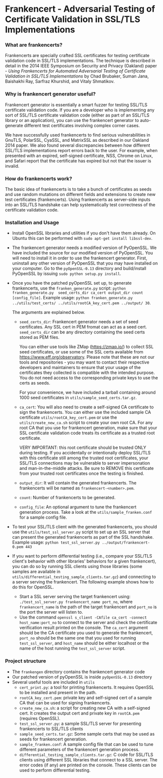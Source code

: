 Frankencert - Adversarial Testing of Certificate Validation in SSL/TLS Implementations
=======================================================================================

### What are frankencerts?

Frankencerts are specially crafted SSL certificates for testing certificate 
validation code in SSL/TLS implementations. The technique is described in 
detail in the 2014 IEEE Symposium on Security and Privacy (Oakland) paper -
*Using Frankencerts for Automated Adversarial Testing of Certificate Validation 
in SSL/TLS Implementations* by Chad Brubaker, Suman Jana, Baishakhi Ray, 
Sarfraz Khurshid, and Vitaly Shmatikov. 


### Why is frankencert generator useful?

Frankencert generator is essentially a smart fuzzer for testing SSL/TLS 
certificate validation code. If you are a developer who is implementing 
any sort of SSL/TLS certificate validation code (either as part of an SSL/TLS 
library or an application), you can use the frankencert generator to 
auto-generate different test certificates involving complex corner cases. 

We have successfully used frankencerts to find serious vulnerabilities 
in GnuTLS, PolarSSL, CyaSSL, and MatrixSSL as described in our Oakland 
2014 paper. We also found several discrepancies between how different 
SSL/TLS implementations report errors back to the user. For example, 
when presented with an expired, self-signed certificate, NSS, Chrome on 
Linux, and Safari report that the certificate has expired but not that 
the issuer is invalid.


### How do frankencerts work?

The basic idea of frankencerts is to take a bunch of certificates as seeds 
and use random mutations on different fields and extensions to create new 
test certificates (frankencerts). Using frankencerts as server-side inputs 
into an SSL/TLS handshake can help systematically test correctness of the 
certificate validation code.

### Installation and Usage

- Install OpenSSL libraries and utilities if you don't have them already.
 On Ubuntu this can be performed with `sudo apt-get install libssl-dev`.

- The frankencert generator needs a modified version of PyOpenSSL. 
   We have included the source for our modified version of PyOpenSSL. 
   You will need to install it in order to use the frankencert generator. 
   First, uninstall any other version of PyOpenSSL that you may have 
   installed on your computer. Go to the `pyOpenSSL-0.13` directory and 
   build/install PyOpenSSL by issuing `sudo python setup.py install`.

- Once you have the patched pyOpenSSL set up, to generate frankencerts, 
   use the `franken_generate.py` script: `python franken_generate.py 
   seed_certs_dir ca_cert output_dir count [config_file]`. 
   Example usage: `python franken_generate.py ../utils/test_certs/ ../utils/rootCA_key_cert.pem ../output/ 30`.

   The arguments are explained below.

    - `seed_certs_dir`: Frankencert generator needs a set of seed certificates. 
       Any SSL cert in PEM fromat can act as a seed cert. `seed_certs_dir`
       can be any directory containing the seed certs stored as PEM files.
   
       You can either use tools like ZMap (https://zmap.io/) to collect SSL seed 
       certificates, or use some of the SSL certs available from https://www.eff.org/observatory.
       Please note that these are not our tools and repositories - you may want
       to contact their respective developers and maintainers to ensure that your
       usage of the certificates they collected is compatible with the intended purpose.
       You do not need access to the corresponding private keys to use the certs 
       as seeds. 
   
       For your convenience, we have included a tarball containing around 1000 seed 
       certificates in `utils/sample_seed_certs.tar.gz`. 

    - `ca_cert`: You will also need to create a self-signed CA certificate to sign 
       the frankencerts. You can either use the included sample CA certificate 
       `utils/rootCA_key_cert.pem` or use the `utils/create_new_ca.sh` script to 
       create your own root CA. For any root CA that you use for frankencert 
       generation, make sure that your SSL certificate validation code treats 
       its certificate as a trusted root certificate.
       
       VERY IMPORTANT: this root certificate should be trusted ONLY during testing.
       If you accidentally or intentionally deploy SSL/TLS with this certificate still 
       among the trusted root certificates, your SSL/TLS connections may be vulnerable 
       to server impersonation and man-in-the-middle attacks. Be sure to REMOVE this 
       certificate from your trusted root certificates once the testing is finished.

    - `output_dir`: It will contain the generated frankencerts. The frankencerts 
       will be named as `frankencert-<number>.pem`. 

    - `count`: Number of frankencerts to be generated. 

    - `config_file`: An optional argument to tune the frankencert generation process.
      Take a look at the `utils/sample_franken.conf` for a sample config file.

- To test your SSL/TLS client with the generated frankencerts, you should use 
  the `utils/test_ssl_server.py` script to set up an SSL server that can present 
  the generated frankencerts as part of the SSL handshake. Example usage: `python test_ssl_server.py ../output/frankencert-0.pem 443`

- If you want to perform differential testing (i.e., compare your SSL/TLS client's 
  behavior with other libraries' behaviors for a given frankencert), you can do 
  so by running SSL clients using those libraries (some samples are available in 
  `utils/differential_testing_sample_clients.tar.gz`) and connecting to a server serving 
  the frankencert. The following example shows how to do this for OpenSSL.
    - Start a SSL server serving the target frankencert using: `./test_ssl_server.py frankencert_name port_no`,
      where `frankencert_name` is the path of the target frankencert and `port_no` is the port the server
      will listen to.
    - Use the command `openssl s_client -CAfile ca_cert -connect host_name:port_no`  to connect to 
      the server and check the certificate verification result printed on the console. The `ca_cert` argument 
      should be the CA certificate you used to generate the frankencert, `port_no` should be the same one that 
      you used for running `test_ssl_server`, and `host_name` should be either localhost or the name of 
      the host running the `test_ssl_server` script. 
  
### Project structure
 - The `frankengen` directory contains the frankencert generator code
 - Our patched version of pyOpenSSL is inside `pyOpenSSL-0.13` directory
 - Several useful tools are included in `utils`
    - `cert_print.py`: a tool for printing frankencerts. It requires OpenSSL
      to be installed and present in the path.
    - `rootCA_key_cert.pem`: private key and self-signed cert of a sample CA
      that can be used for signing frankencerts.
    - `create_new_ca.sh`: a script for creating new CA with a self-signed cert.
      It creates the output cert and private key in `rootCA.pem` (requires OpenSSL). 
    - `test_ssl_server.py`: a sample SSL/TLS server for presenting frankencerts 
      to SSL/TLS clients
    - `sample_seed_certs.tar.gz`: Some sample certs that may be used as seeds for 
      frankencert generation. 
    - `sample_franken.conf`: A sample config file that can be used to tune 
      different parameters of the frankencert generation process. 
    - `differential_testing_sample_clients.tar.gz`: C code for SSL/TLS clients using
      different SSL libraries that connect to a SSL server. The error codes (if any) 
      are printed on the console. These clients can be used to perform differential 
      testing.

